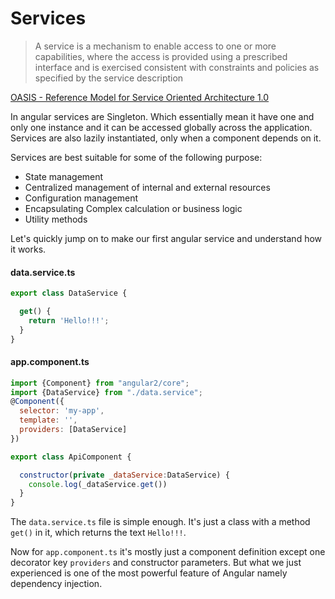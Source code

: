 # Services

> A service is a mechanism to enable access to one or more capabilities, where the access is provided using a prescribed interface and is exercised consistent with constraints and policies as specified by the service description

[OASIS - Reference Model for Service Oriented Architecture 1.0](https://docs.oasis-open.org/soa-rm/v1.0/soa-rm.html)

In angular services are Singleton. Which essentially mean it have one and only one instance and it can be accessed globally across the application. Services are also lazily instantiated, only when a component depends on it.

Services are best suitable for some of the following purpose:
* State management
* Centralized management of internal and external resources
* Configuration management
* Encapsulating Complex calculation or business logic
* Utility methods

Let's quickly jump on to make our first angular service and understand how it works.

#### data.service.ts
```javascript
export class DataService {

  get() {
    return 'Hello!!!';
  }
}
```

#### app.component.ts
```javascript
import {Component} from "angular2/core";
import {DataService} from "./data.service";
@Component({
  selector: 'my-app',
  template: '',
  providers: [DataService]
})

export class ApiComponent {

  constructor(private _dataService:DataService) {
    console.log(_dataService.get())
  }
}

```

The `data.service.ts` file is simple enough. It's just a class with a method `get()` in it, which returns the text `Hello!!!`.

Now for `app.component.ts` it's mostly just a component definition except one decorator key `providers` and constructor parameters.
But what we just experienced is one of the most powerful feature of Angular namely dependency injection.
